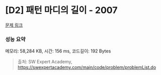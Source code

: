 # [D2] 패턴 마디의 길이 - 2007 

[문제 링크](https://swexpertacademy.com/main/code/problem/problemDetail.do?contestProbId=AV5P1kNKAl8DFAUq) 

### 성능 요약

메모리: 58,284 KB, 시간: 156 ms, 코드길이: 192 Bytes



> 출처: SW Expert Academy, https://swexpertacademy.com/main/code/problem/problemList.do